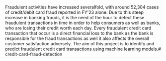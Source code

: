 Fraudulent activities have increased severalfold, with around 52,304 cases of credit/debit card fraud reported in FY'23 alone. Due to this steep increase in banking frauds, it is the need of the hour to detect these fraudulent transactions in time in order to help consumers as well as banks, who are losing their credit worth each day.
Every fraudulent credit card transaction that occur is a direct financial loss to the bank as the bank is responsible for the fraud transactions as well it also affects the overall customer satisfaction adversely.
The aim of this project is to identify and predict fraudulent credit card transactions using machine learning models.# credit-card-fraud-detection
